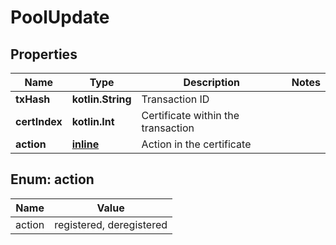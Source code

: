 
# PoolUpdate

## Properties
Name | Type | Description | Notes
------------ | ------------- | ------------- | -------------
**txHash** | **kotlin.String** | Transaction ID | 
**certIndex** | **kotlin.Int** | Certificate within the transaction | 
**action** | [**inline**](#ActionEnum) | Action in the certificate | 


<a name="ActionEnum"></a>
## Enum: action
Name | Value
---- | -----
action | registered, deregistered



